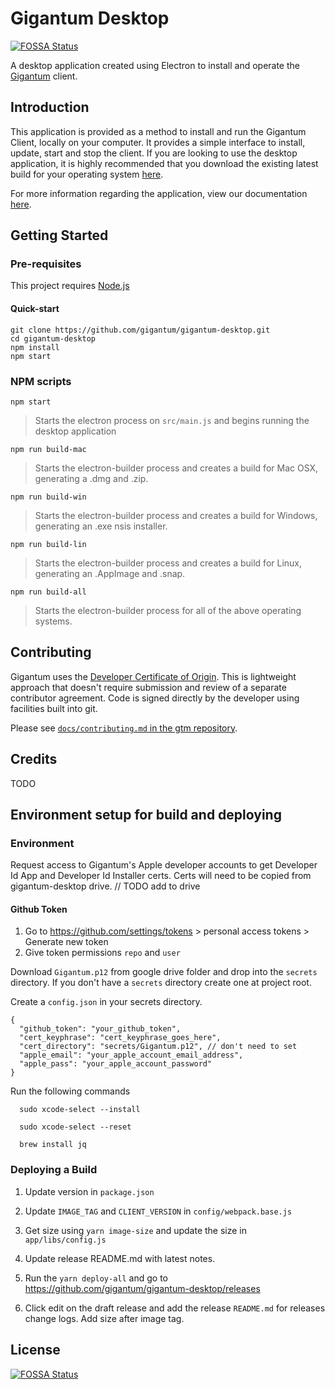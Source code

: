 # Gigantum Desktop

[![FOSSA Status](https://app.fossa.io/api/projects/git%2Bgithub.com%2Fgigantum%2Fgigantum-desktop.svg?type=shield)](https://app.fossa.io/projects/git%2Bgithub.com%2Fgigantum%2Fgigantum-desktop?ref=badge_shield)

A desktop application created using Electron to install and operate the
[Gigantum](http://www.gigantum.com) client.

## Introduction

This application is provided as a method to install and run the Gigantum
Client, locally on your computer. It provides a simple interface to install,
update, start and stop the client. If you are looking to use the desktop
application, it is highly recommended that you download the existing latest
build for your operating system [here](http://www.gigantum.com/download).

For more information regarding the application, view our documentation
[here](https://docs.gigantum.com/docs/what-is-gigantum).

## Getting Started

### Pre-requisites

This project requires [Node.js](https://nodejs.org/en/)

#### Quick-start

```
git clone https://github.com/gigantum/gigantum-desktop.git
cd gigantum-desktop
npm install
npm start
```

### NPM scripts

`npm start`

> Starts the electron process on `src/main.js` and begins running the desktop application

`npm run build-mac`

> Starts the electron-builder process and creates a build for Mac OSX, generating a .dmg and .zip.

`npm run build-win`

> Starts the electron-builder process and creates a build for Windows, generating an .exe nsis installer.

`npm run build-lin`

> Starts the electron-builder process and creates a build for Linux, generating an .AppImage and .snap.

`npm run build-all`

> Starts the electron-builder process for all of the above operating systems.

## Contributing

Gigantum uses the [Developer Certificate of Origin](https://developercertificate.org/).
This is lightweight approach that doesn't require submission and review of a
separate contributor agreement. Code is signed directly by the developer using
facilities built into git.

Please see [`docs/contributing.md` in the gtm
repository](https://github.com/gigantum/gtm/tree/integration/docs/contributing.md).

## Credits

TODO

## Environment setup for build and deploying

### Environment

Request access to Gigantum's Apple developer accounts to get Developer Id App and Developer Id Installer certs. Certs will need to be copied from gigantum-desktop drive. // TODO add to drive

#### Github Token

1. Go to https://github.com/settings/tokens > personal access tokens > Generate new token
2. Give token permissions `repo` and `user`

Download `Gigantum.p12` from google drive folder and drop into the `secrets` directory. If you don't have a `secrets` directory create one at project root.

Create a `config.json` in your secrets directory.

```
{
  "github_token": "your_github_token",
  "cert_keyphrase": "cert_keyphrase_goes_here",
  "cert_directory": "secrets/Gigantum.p12", // don't need to set
  "apple_email": "your_apple_account_email_address",
  "apple_pass": "your_apple_account_password"
}
```

Run the following commands

```
  sudo xcode-select --install

  sudo xcode-select --reset

  brew install jq

```

### Deploying a Build

1. Update version in `package.json`

2. Update `IMAGE_TAG` and `CLIENT_VERSION` in `config/webpack.base.js`

3. Get size using `yarn image-size` and update the size in `app/libs/config.js`

4. Update release README.md with latest notes.

5. Run the `yarn deploy-all` and go to https://github.com/gigantum/gigantum-desktop/releases

6. Click edit on the draft release and add the release `README.md` for releases change logs. Add size after image tag.

## License

[![FOSSA Status](https://app.fossa.io/api/projects/git%2Bgithub.com%2Fgigantum%2Fgigantum-desktop.svg?type=large)](https://app.fossa.io/projects/git%2Bgithub.com%2Fgigantum%2Fgigantum-desktop?ref=badge_large)
